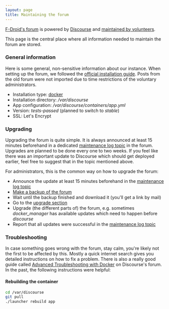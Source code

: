 ```yaml
---
layout: page
title: Maintaining the forum
---
```


[F-Droid's forum](https://forum.f-droid.org) is powered by
[Discourse](https://www.discourse.org/) and
[maintained by volunteers](https://forum.f-droid.org/about).

This page is the central place where all information needed to maintain
the forum are stored.

### General information

Here is some general, non-sensitive information about our instance.
When setting up the forum, we followed the
[official installation guide](https://github.com/discourse/discourse/blob/master/docs/INSTALL-cloud.md).
Posts from the old forum were not imported
due to time restrictions of the voluntary administrators.

* Installation type: [docker](https://github.com/discourse/discourse_docker)
* Installation directory: _/var/discourse_
* App configuration: _/var/discourse/containers/app.yml_
* Version: _tests-passed_ (planned to switch to _stable_)
* SSL: Let's Encrypt

### Upgrading

Upgrading the forum is quite simple.
It is always announced at least 15 minutes beforehand in a dedicated
[maintenance log topic](https://forum.f-droid.org/t/maintenance-log/775)
in the forum.
Upgrades are planned to be done every one to two weeks.
If you feel like there was an important update to Discourse which should
get deployed earlier, feel free to suggest that in the topic mentioned
above.

For administrators, this is the common way on how to upgrade the forum:

* Announce the update at least 15 minutes beforehand in the
[maintenance log topic](https://forum.f-droid.org/t/maintenance-log/775)
* [Make a backup of the forum](https://forum.f-droid.org/admin/backups)
* Wait until the backup finished and download it (you'll get a link by mail)
* Go to the [upgrade section](https://forum.f-droid.org/admin/upgrade)
* Upgrade (the different parts of) the forum, e.g. sometimes
_docker_manager_ has available updates which need to happen before _discourse_
* Report that all updates were successful in the
[maintenance log topic](https://forum.f-droid.org/t/maintenance-log/775)

### Troubleshooting

In case something goes wrong with the forum, stay calm, you're likely
not the first to be affected by this. Mostly a quick internet search
gives you detailed instructions on how to fix a problem.
There is also a really good guide called
[Advanced Troubleshooting with Docker](https://meta.discourse.org/t/advanced-troubleshooting-with-docker/15927)
on Discourse's forum. In the past, the following instructions were
helpful:

#### Rebuilding the container

```bash
cd /var/discourse
git pull
./launcher rebuild app
```
